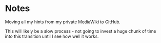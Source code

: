 # Notes

Moving all my hints from my private MediaWiki to GitHub.

This will likely be a slow process - not going to invest a huge chunk of time
into this transition until I see how well it works.
